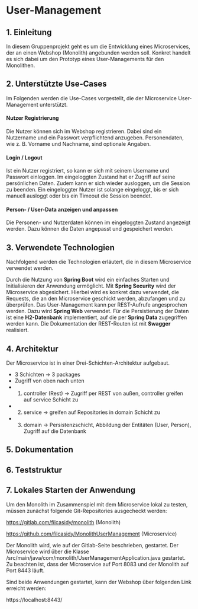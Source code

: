 # User-Management
## 1. Einleitung
In diesem Gruppenprojekt geht es um die Entwicklung eines Microservices, der an einen Webshop (Monolith) angebunden werden soll. Konkret handelt es sich dabei um den Prototyp eines User-Managements für den Monolithen.

## 2. Unterstützte Use-Cases
Im Folgenden werden die Use-Cases vorgestellt, die der Microservice User-Management unterstützt.

#### Nutzer Registrierung
Die Nutzer können sich im Webshop registrieren. Dabei sind ein Nutzername und ein Passwort verpflichtend anzugeben. Personendaten, wie z. B. Vorname und Nachname, sind optionale Angaben.

#### Login / Logout
Ist ein Nutzer registriert, so kann er sich mit seinem Username und Passwort einloggen. Im eingeloggten Zustand hat er Zugriff auf seine persönlichen Daten. Zudem kann er sich wieder ausloggen, um die Session zu beenden. Ein eingeloggter Nutzer ist solange eingeloggt, bis er sich manuell ausloggt oder bis ein Timeout die Session beendet.

#### Person- / User-Data anzeigen und anpassen
Die Personen- und Nutzerdaten können im eingeloggten Zustand angezeigt werden. Dazu können die Daten angepasst und gespeichert werden.

## 3. Verwendete Technologien
Nachfolgend werden die Technologien erläutert, die in diesem Microservice verwendet werden.

Durch die Nutzung von **Spring Boot** wird ein einfaches Starten und Initialisieren der Anwendung ermöglicht.
Mit **Spring Security** wird der Microservice abgesichert. Hierbei wird es konkret dazu verwendet, die Requests, die an den Microservice geschickt werden, abzufangen und zu überprüfen.
Das User-Management kann per REST-Aufrufe angesprochen werden. Dazu wird **Spring Web** verwendet.
Für die Persistierung der Daten ist eine **H2-Datenbank** implementiert, auf die per **Spring Data** zugegriffen werden kann.
Die Dokumentation der REST-Routen ist mit **Swagger** realisiert.

## 4. Architektur
Der Microservice ist in einer Drei-Schichten-Architektur aufgebaut.
- 3 Schichten -> 3 packages
- Zugriff von oben nach unten
- 1. controller (Rest) -> Zugriff per REST von außen, controller greifen auf service Schicht zu
- 2. service -> greifen auf Repositories in domain Schicht zu 
- 3. domain -> Persistenzschicht, Abbildung der Entitäten (User, Person), Zugriff auf die Datenbank

## 5. Dokumentation

## 6. Teststruktur

## 7. Lokales Starten der Anwendung
Um den Monolith im Zusammenspiel mit dem Microservice lokal zu testen, müssen zunächst folgende Git-Repositories ausgecheckt werden:

https://gitlab.com/filcasidy/monolith (Monolith)

https://github.com/filcasidy/MonolithUserManagement (Microservice)

Der Monolith wird, wie auf der Gitlab-Seite beschrieben, gestartet. Der Microservice wird über die Klasse /src/main/java/com/monolith/UserManagementApplication.java gestartet. Zu beachten ist, dass der Microservice auf Port 8083 und der Monolith auf Port 8443 läuft.

Sind beide Anwendungen gestartet, kann der Webshop über folgenden Link erreicht werden:

https://localhost:8443/
